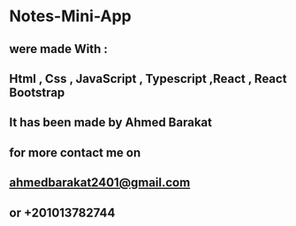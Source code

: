 # Notes-Mini-App

## were made With :

## Html , Css , JavaScript , Typescript ,React , React Bootstrap

## It has been made by Ahmed Barakat

## for more contact me on

## ahmedbarakat2401@gmail.com

## or +201013782744
